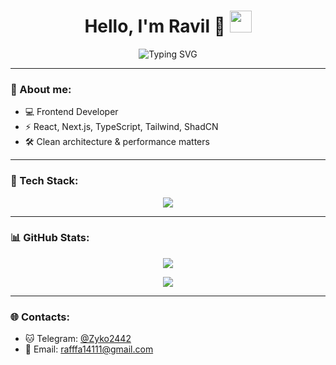 <h1 align="center">
  Hello, I'm Ravil 👾
  <img src="https://media.giphy.com/media/hvRJCLFzcasrR4ia7z/giphy.gif" width="35px">
</h1>

<p align="center">
  <img src="https://readme-typing-svg.herokuapp.com?font=Fira+Code&size=24&pause=1000&color=00F7FF&center=true&vCenter=true&width=500&lines=Frontend+Engineer;React+%7C+Next.js+%7C+TypeScript;Clean+Code+%7C+High+Performance+%7C+Cyberpunk+Style" alt="Typing SVG" />
</p>

---

### 🧬 About me:

- 💻 Frontend Developer
- ⚡ React, Next.js, TypeScript, Tailwind, ShadCN
- 🛠 Clean architecture & performance matters

---

### 🧰 Tech Stack:

<p align="center">
  <img src="https://skillicons.dev/icons?i=html,css,js,ts,react,nextjs,tailwind,git,linux,vite,redux,figma" />
</p>

---

### 📊 GitHub Stats:

<p align="center">
  <img src="https://github-readme-stats.vercel.app/api?username=Ravil2&show_icons=true&theme=tokyonight&hide_border=true&border_radius=10&count_private=true" />
</p>

<p align="center">
  <img src="https://github-readme-streak-stats.herokuapp.com/?user=Ravil2&theme=tokyonight&hide_border=true&border_radius=10" />
</p>

---

### 🌐 Contacts:

- 🐱 Telegram: [@Zyko2442](https://t.me/Zyko2442)
- 📧 Email: rafffa14111@gmail.com
